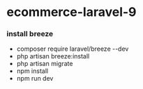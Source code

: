 # ecommerce-laravel-9
### install breeze 
   - composer require laravel/breeze --dev
   - php artisan breeze:install
   - php artisan migrate
   - npm install
   - npm run dev
